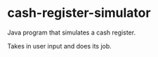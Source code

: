 # cash-register-simulator

Java program that simulates a cash register.

Takes in user input and does its job.
